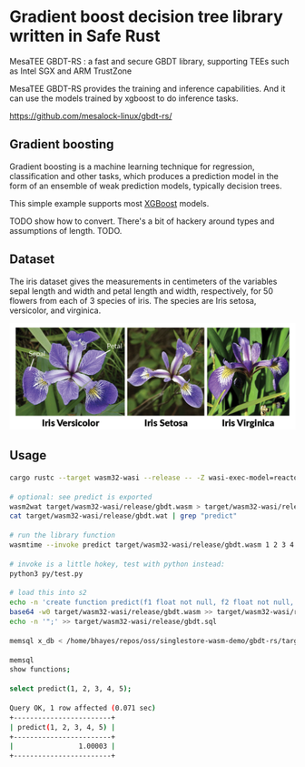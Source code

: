 # Gradient boost decision tree library written in Safe Rust

MesaTEE GBDT-RS : a fast and secure GBDT library, supporting TEEs such as Intel SGX and ARM TrustZone

MesaTEE GBDT-RS provides the training and inference capabilities. And it can use the models trained by xgboost to do inference tasks.

<https://github.com/mesalock-linux/gbdt-rs/>

## Gradient boosting

Gradient boosting is a machine learning technique for regression, classification and other tasks,
which produces a prediction model in the form of an ensemble of weak prediction models, typically
decision trees.

This simple example supports most [XGBoost](https://xgboost.readthedocs.io/en/latest/) models.

TODO show how to convert.
There's a bit of hackery around types and assumptions of length. TODO.

## Dataset

The iris dataset gives the measurements in centimeters of the variables sepal length and width and petal length and width, respectively, for 50 flowers from each of 3 species of iris. The species are Iris setosa, versicolor, and virginica.

![three species of iris flowers: setosa, versicolor, and virginica](./img/iris.png)
## Usage

```bash
cargo rustc --target wasm32-wasi --release -- -Z wasi-exec-model=reactor

# optional: see predict is exported
wasm2wat target/wasm32-wasi/release/gbdt.wasm > target/wasm32-wasi/release/gbdt.wat
cat target/wasm32-wasi/release/gbdt.wat | grep "predict"

# run the library function
wasmtime --invoke predict target/wasm32-wasi/release/gbdt.wasm 1 2 3 4 5

# invoke is a little hokey, test with python instead:
python3 py/test.py

# load this into s2
echo -n 'create function predict(f1 float not null, f2 float not null, f3 float not null, f4 float not null, f5 float not null) returns float not null as wasm  "' > target/wasm32-wasi/release/gbdt.sql
base64 -w0 target/wasm32-wasi/release/gbdt.wasm >> target/wasm32-wasi/release/gbdt.sql
echo -n '";' >> target/wasm32-wasi/release/gbdt.sql

memsql x_db < /home/bhayes/repos/oss/singlestore-wasm-demo/gbdt-rs/target/wasm32-wasi/release/gbdt.sql

memsql
show functions;

select predict(1, 2, 3, 4, 5);

Query OK, 1 row affected (0.071 sec)
+------------------------+
| predict(1, 2, 3, 4, 5) |
+------------------------+
|                1.00003 |
+------------------------+
```

